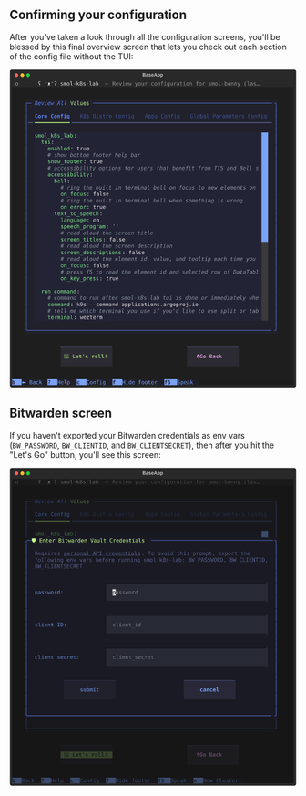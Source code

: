 ## Confirming your configuration

After you've taken a look through all the configuration screens, you'll be blessed by this final overview screen that lets you check out each section of the config file without the TUI:

![<img src="../../assets/images/screenshots/confirm_screen.svg" alt="terminal screenshot of the smol-k8s-lab confirmation screen. At the top it says smol k8s lab - Review your configuration (last step!) and then there is one main large box titled Review All Values that contains 4 tabs: Core config, K8s Distro Config, Apps Config, and Global Parameters Config. Under each tab is that section of the smol-k8s-lab config file with syntax highlighting. Below the main box on the screen are two buttons: 🚆 Let's roll!, ✋Go Back.">](../../assets/images/screenshots/confirm_screen.svg)

## Bitwarden screen

If you haven't exported your Bitwarden credentials as env vars (`BW_PASSWORD`, `BW_CLIENTID`, and `BW_CLIENTSECRET`), then after you hit the "Let's Go" button, you'll see this screen:

![<img src="../../assets/images/screenshots/bitwarden_prompt.svg" alt="terminal screenshot of the smol-k8s-lab confirmation screen. At the top it says smol k8s lab - Review your configuration (last step!). Below that is a large modal for filling out your bitwarden credentials. Behind that modal is the confirmation screen which is detailed above in the alt text for the first image on this page">](../../assets/images/screenshots/bitwarden_credentials_screen.svg)
